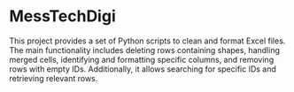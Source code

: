 # MessTechDigi
This project provides a set of Python scripts to clean and format Excel files. 
The main functionality includes deleting rows containing shapes, handling merged cells, identifying and formatting specific columns, and removing rows with empty IDs. 
Additionally, it allows searching for specific IDs and retrieving relevant rows.
